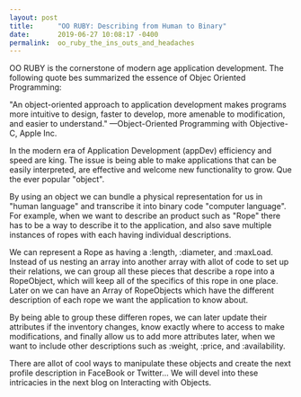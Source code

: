 ```yaml
---
layout: post
title:      "OO RUBY: Describing from Human to Binary"
date:       2019-06-27 10:08:17 -0400
permalink:  oo_ruby_the_ins_outs_and_headaches
---
```



OO RUBY is the cornerstone of modern age application development. The following quote bes summarized the essence of Objec Oriented Programming: 

"An object-oriented approach to application development makes programs more intuitive to design, faster to develop, more amenable to modification, and easier to understand."
—Object-Oriented Programming with Objective-C, Apple Inc.

In the modern era of Application Development (appDev) efficiency and speed are king. The issue is being able to make applications that can be easily interpreted, are effective and welcome new functionality to grow. Que the ever popular "object". 

By using an object we can bundle a physical representation for us in "human language" and transcribe it into binary code "computer language". For example, when we want to describe an product such as "Rope" there has to be a way to describe it to the application, and also save multiple instances of ropes with each having individual descriptions. 

We can represent a Rope as having a :length, :diameter, and  :maxLoad. Instead of us nesting an array into another array with allot of code to set up their relations, we can group all these pieces that describe a rope into a RopeObject, which will keep all of the specifics of this rope in one place. Later on we can have an Array of RopeObjects which have the different description of each rope we want the application to know about.

By being able to group these differen ropes, we can later update their attributes if the inventory changes, know exactly where to access to make modifications, and finally allow us to add more attributes later, when we want to include other descriptions such as :weight, :price, and :availability.

There are allot of cool ways to manipulate these objects and create the next profile description in FaceBook or Twitter... We will devel into these intricacies in the next blog on Interacting with Objects.
